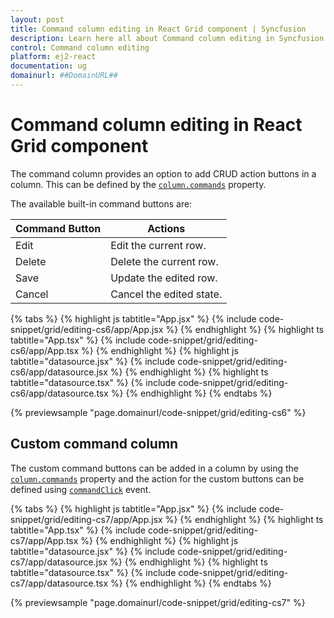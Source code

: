 ```yaml
---
layout: post
title: Command column editing in React Grid component | Syncfusion
description: Learn here all about Command column editing in Syncfusion React Grid component of Syncfusion Essential JS 2 and more.
control: Command column editing 
platform: ej2-react
documentation: ug
domainurl: ##DomainURL##
---
```


# Command column editing in React Grid component

The command column provides an option to add CRUD action buttons in a column. This can be defined by the
 [`column.commands`](https://ej2.syncfusion.com/angular/documentation/api/grid/column/#commands) property.

The available built-in command buttons are:

| Command Button | Actions |
|----------------|---------|
| Edit | Edit the current row.|
| Delete | Delete the current row.|
| Save | Update the edited row.|
| Cancel | Cancel the edited state. |

{% tabs %}
{% highlight js tabtitle="App.jsx" %}
{% include code-snippet/grid/editing-cs6/app/App.jsx %}
{% endhighlight %}
{% highlight ts tabtitle="App.tsx" %}
{% include code-snippet/grid/editing-cs6/app/App.tsx %}
{% endhighlight %}
{% highlight js tabtitle="datasource.jsx" %}
{% include code-snippet/grid/editing-cs6/app/datasource.jsx %}
{% endhighlight %}
{% highlight ts tabtitle="datasource.tsx" %}
{% include code-snippet/grid/editing-cs6/app/datasource.tsx %}
{% endhighlight %}
{% endtabs %}

 {% previewsample "page.domainurl/code-snippet/grid/editing-cs6" %}

## Custom command column

 The custom command buttons can be added in a column by using the [`column.commands`](https://ej2.syncfusion.com/angular/documentation/api/grid/column/#commands) property and
the action for the custom buttons can be defined using [`commandClick`](https://ej2.syncfusion.com/angular/documentation/api/grid/#commandClick) event.

{% tabs %}
{% highlight js tabtitle="App.jsx" %}
{% include code-snippet/grid/editing-cs7/app/App.jsx %}
{% endhighlight %}
{% highlight ts tabtitle="App.tsx" %}
{% include code-snippet/grid/editing-cs7/app/App.tsx %}
{% endhighlight %}
{% highlight js tabtitle="datasource.jsx" %}
{% include code-snippet/grid/editing-cs7/app/datasource.jsx %}
{% endhighlight %}
{% highlight ts tabtitle="datasource.tsx" %}
{% include code-snippet/grid/editing-cs7/app/datasource.tsx %}
{% endhighlight %}
{% endtabs %}

 {% previewsample "page.domainurl/code-snippet/grid/editing-cs7" %}
